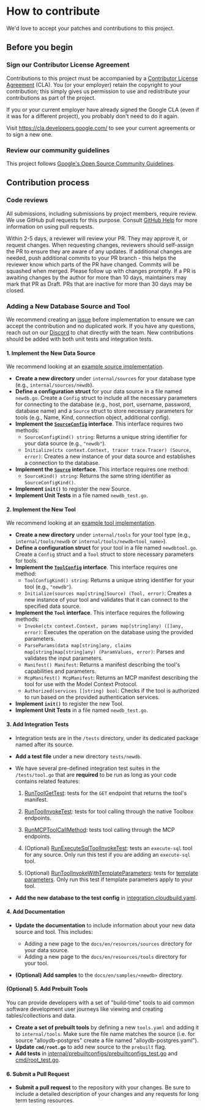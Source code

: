 # How to contribute

We'd love to accept your patches and contributions to this project.

## Before you begin

### Sign our Contributor License Agreement

Contributions to this project must be accompanied by a
[Contributor License Agreement](https://cla.developers.google.com/about) (CLA).
You (or your employer) retain the copyright to your contribution; this simply
gives us permission to use and redistribute your contributions as part of the
project.

If you or your current employer have already signed the Google CLA (even if it
was for a different project), you probably don't need to do it again.

Visit <https://cla.developers.google.com/> to see your current agreements or to
sign a new one.

### Review our community guidelines

This project follows
[Google's Open Source Community Guidelines](https://opensource.google/conduct/).

## Contribution process

### Code reviews

All submissions, including submissions by project members, require review. We
use GitHub pull requests for this purpose. Consult
[GitHub Help](https://help.github.com/articles/about-pull-requests/) for more
information on using pull requests.

Within 2-5 days, a reviewer will review your PR. They may approve it, or request changes. When requesting changes, reviewers should self-assign the PR to ensure they are aware of any updates.
If additional changes are needed, push additional commits to your PR branch - this helps the reviewer know which parts of the PR have changed. Commits will be squashed when merged.
Please follow up with changes promptly. If a PR is awaiting changes by the author for more than 10 days, maintainers may mark that PR as Draft. PRs that are inactive for more than 30 days may be closed.


### Adding a New Database Source and Tool

We recommend creating an [issue](https://github.com/googleapis/genai-toolbox/issues) before implementation to ensure we can accept the contribution and no duplicated work. If you have any questions, reach out on our [Discord](https://discord.gg/Dmm69peqjh) to chat directly with the team. New contributions should be added with both unit tests and integration tests.

#### 1. Implement the New Data Source

We recommend looking at an [example source implementation](https://github.com/googleapis/genai-toolbox/blob/main/internal/sources/postgres/postgres.go).

*   **Create a new directory** under `internal/sources` for your database type (e.g., `internal/sources/newdb`).
*   **Define a configuration struct** for your data source in a file named `newdb.go`. Create a `Config` struct to include all the necessary parameters for connecting to the database (e.g., host, port, username, password, database name) and a `Source` struct to store necessary parameters for tools (e.g., Name, Kind, connection object, additional config).
*   **Implement the [`SourceConfig`](https://github.com/googleapis/genai-toolbox/blob/fd300dc606d88bf9f7bba689e2cee4e3565537dd/internal/sources/sources.go#L57) interface**. This interface requires two methods:
    *   `SourceConfigKind() string`: Returns a unique string identifier for your data source (e.g., `"newdb"`).
    *   `Initialize(ctx context.Context, tracer trace.Tracer) (Source, error)`: Creates a new instance of your data source and establishes a connection to the database.
*   **Implement the [`Source`](https://github.com/googleapis/genai-toolbox/blob/fd300dc606d88bf9f7bba689e2cee4e3565537dd/internal/sources/sources.go#L63) interface**. This interface requires one method:
    *   `SourceKind() string`: Returns the same string identifier as `SourceConfigKind()`.
*   **Implement `init()`** to register the new Source.
*   **Implement Unit Tests** in a file named `newdb_test.go`.

#### 2. Implement the New Tool

We recommend looking at an [example tool implementation](https://github.com/googleapis/genai-toolbox/tree/main/internal/tools/postgressql).

*   **Create a new directory** under `internal/tools` for your tool type (e.g., `internal/tools/newdb` or `internal/tools/newdb<tool_name>`).
*   **Define a configuration struct** for your tool in a file named `newdbtool.go`.
Create a `Config` struct and a `Tool` struct to store necessary parameters for tools.
*   **Implement the [`ToolConfig`](https://github.com/googleapis/genai-toolbox/blob/fd300dc606d88bf9f7bba689e2cee4e3565537dd/internal/tools/tools.go#L61) interface**. This interface requires one method:
    *   `ToolConfigKind() string`: Returns a unique string identifier for your tool (e.g., `"newdb"`).
    *   `Initialize(sources map[string]Source) (Tool, error)`: Creates a new instance of your tool and validates that it can connect to the specified data source.
*   **Implement the `Tool` interface**. This interface requires the following methods:
    *   `Invoke(ctx context.Context, params map[string]any) ([]any, error)`: Executes the operation on the database using the provided parameters.
    *   `ParseParams(data map[string]any, claims map[string]map[string]any) (ParamValues, error)`: Parses and validates the input parameters.
    *   `Manifest() Manifest`: Returns a manifest describing the tool's capabilities and parameters.
    *   `McpManifest() McpManifest`: Returns an MCP manifest describing the tool for use with the Model Context Protocol.
    *   `Authorized(services []string) bool`: Checks if the tool is authorized to run based on the provided authentication services.
*   **Implement `init()`** to register the new Tool.
*   **Implement Unit Tests** in a file named `newdb_test.go`.

#### 3. Add Integration Tests

- Integration tests are in the `/tests` directory, under its dedicated package
  named after its source. 

*   **Add a test file** under a new directory `tests/newdb`.
   * We have several pre-defined integration test suites in the `/tests/tool.go` that are **required** to be run as long as your code contains related
  features:

     1. [RunToolGetTest][tool-get]: tests for the `GET` endpoint that returns the
            tool's manifest.
     
     2. [RunToolInvokeTest][tool-call]: tests for tool calling through the native
        Toolbox endpoints.
   
     3. [RunMCPToolCallMethod][mcp-call]: tests tool calling through the MCP
            endpoints.
     
     4. (Optional) [RunExecuteSqlToolInvokeTest][execute-sql]: tests an
        `execute-sql` tool for any source. Only run this test if you are adding an
        `execute-sql` tool.
   
     5. (Optional) [RunToolInvokeWithTemplateParameters][temp-param]: tests for [template
            parameters][temp-param-doc]. Only run this test if template parameters apply to your tool.
  
*   **Add the new database to the test config** in [integration.cloudbuild.yaml](.ci/integration.cloudbuild.yaml).

[tool-get]:
    https://github.com/googleapis/genai-toolbox/blob/fd300dc606d88bf9f7bba689e2cee4e3565537dd/tests/tool.go#L31
[tool-call]:
    <https://github.com/googleapis/genai-toolbox/blob/fd300dc606d88bf9f7bba689e2cee4e3565537dd/tests/tool.go#L79>
[mcp-call]:
    https://github.com/googleapis/genai-toolbox/blob/fd300dc606d88bf9f7bba689e2cee4e3565537dd/tests/tool.go#L554
[execute-sql]:
    <https://github.com/googleapis/genai-toolbox/blob/fd300dc606d88bf9f7bba689e2cee4e3565537dd/tests/tool.go#L431>
[temp-param]:
    <https://github.com/googleapis/genai-toolbox/blob/fd300dc606d88bf9f7bba689e2cee4e3565537dd/tests/tool.go#L297>
[temp-param-doc]:
    https://googleapis.github.io/genai-toolbox/resources/tools/#template-parameters

#### 4. Add Documentation

*   **Update the documentation** to include information about your new data source and tool. This includes:
    *   Adding a new page to the `docs/en/resources/sources` directory for your data source.
    *   Adding a new page to the `docs/en/resources/tools` directory for your tool.

*   **(Optional) Add samples** to the `docs/en/samples/<newdb>` directory.

#### (Optional) 5. Add Prebuilt Tools

You can provide developers with a set of "build-time" tools to aid common software development user journeys like viewing and creating tables/collections and data.

*   **Create a set of prebuilt tools** by defining a new `tools.yaml` and adding it to `internal/tools`. Make sure the file name matches the source (i.e. for source "alloydb-postgres" create a file named "alloydb-postgres.yaml").
*   **Update `cmd/root.go`** to add new source to the `prebuilt` flag.
*   **Add tests** in [internal/prebuiltconfigs/prebuiltconfigs_test.go](internal/prebuiltconfigs/prebuiltconfigs_test.go) and [cmd/root_test.go](cmd/root_test.go).

#### 6. Submit a Pull Request

*   **Submit a pull request** to the repository with your changes. Be sure to include a detailed description of your changes and any requests for long term testing resources.
